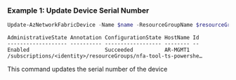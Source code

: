 ### Example 1: Update Device Serial Number
```powershell
Update-AzNetworkFabricDevice -Name $name -ResourceGroupName $resourceGroupName -SerialNumber $serialNumber
```

```output
AdministrativeState Annotation ConfigurationState HostName Id
------------------- ---------- ------------------ -------- --
Enabled                        Succeeded          AR-MGMT1 /subscriptions/<identity>/resourceGroups/nfa-tool-ts-powershe…
```

This command updates the serial number of the device


